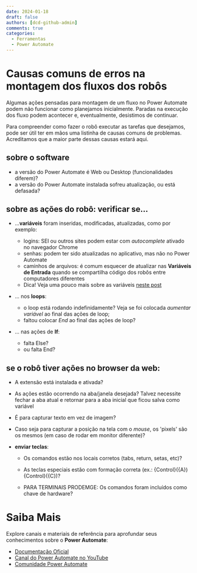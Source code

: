 ```yaml
---
date: 2024-01-18
draft: false
authors: [dcd-github-admin]
comments: true
categories:
  - Ferramentas
  - Power Automate
---
```


# Causas comuns de erros na montagem dos fluxos dos robôs 

Algumas ações pensadas para montagem de um fluxo no Power Automate podem não funcionar como planejamos inicialmente. Paradas na execução dos fluxo podem acontecer e, eventualmente, desistimos de continuar.

Para compreender como fazer o robô executar as tarefas que desejamos, pode ser útil ter em mãos uma listinha de causas comuns de problemas. Acreditamos que a maior parte dessas causas estará aqui. 

<!-- more -->

## sobre o software
- a versão do Power Automate é Web ou Desktop (funcionalidades diferem)?
- a versão do Power Automate instalada sofreu atualização, ou está defasada?

## sobre as ações do robô: verificar se...
- ...**variáveis** foram inseridas, modificadas, atualizadas, como por exemplo: 
    - logins: SEI ou outros sites podem estar com _autocomplete_ ativado no navegador Chrome
    - senhas: podem ter sido atualizadas no aplicativo, mas não no Power Automate
    - caminhos de arquivos: é comum esquecer de atualizar nas **Variáveis de Entrada** quando se compartilha código dos robôs entre computadores diferentes
    - Dica! Veja uma pouco mais sobre as variáveis [neste post](../20231019_variaveis/index.md)

- ... nos **loops**:
    - o loop está rodando indefinidamente? Veja se foi colocada _aumentar variável_ ao final das ações de loop;
    - faltou colocar _End_ ao final das ações de loop? 

- ... nas ações de **If**:
    - falta Else?
    - ou falta End?
     
## se o robô tiver ações no browser da web:
- A extensão está instalada e ativada?
- As ações estão ocorrendo na aba/janela desejada? Talvez necessite fechar a aba atual e retornar para a aba inicial que ficou salva como variável
- É para capturar texto em vez de imagem?
- Caso seja para capturar a posição na tela com o _mouse_, os 'pixels' são os mesmos (em caso de rodar em monitor diferente)?

-  **enviar teclas**:
    - Os comandos estão nos locais corretos (tabs, return, setas, etc)?
    - As teclas especiais estão com formação correta (ex.: {Control}({A}){Control}({C})?
    
    - PARA TERMINAIS PRODEMGE: Os comandos foram incluídos como chave de hardware?

# Saiba Mais

Explore canais e materiais de referência para aprofundar seus conhecimentos sobre o **Power Automate**:

- [Documentação Oficial](https://docs.microsoft.com/pt-br/power-automate/)
- [Canal do Power Automate no YouTube](https://www.youtube.com/channel/UCG98S4lL7nwlN8dxSF322bA)
- [Comunidade Power Automate](https://powerusers.microsoft.com/t5/Power-Automate-Community/ct-p/MPACommunity)
